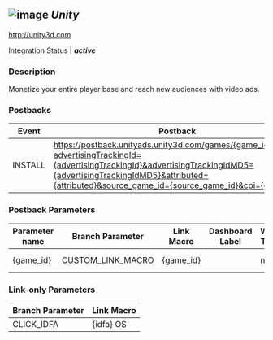 ## ![image](https://cdn.branch.io/branch-assets/ad-partner-manager/unity-1493071825773.png)	***Unity***
http://unity3d.com

Integration Status |  ***active***

###  Description
Monetize your entire player base and reach new audiences with video ads.

### Postbacks
Event | Postback
--- | ---
INSTALL | https://postback.unityads.unity3d.com/games/{game_id}/install?advertisingTrackingId={advertisingTrackingId}&advertisingTrackingIdMD5={advertisingTrackingIdMD5}&attributed={attributed}&source_game_id={source_game_id}&cpi={cpi}

### Postback Parameters
Parameter name | Branch Parameter | Link Macro | Dashboard Label | Webhook Template | Required | Description
--- | --- | --- | --- | --- | --- | --- 
{game_id} | CUSTOM_LINK_MACRO | {game_id} |  | null | false | null {advertisingTrackingId} | OS_DEVICE_ID |  |  | null | false | IDFA/AAID {advertisingTrackingIdMD5} | OS_DEVICE_ID_MD5 |  |  | null | false | IDFA/AAID MD5 {attributed} | IS_CLAIMABLE |  |  | null | false | ag (1 or 0) denoting whether this install is attributed to Unity Ads and can be charged.  {source_game_id} | CUSTOM_LINK_MACRO | {source_game_id} |  | null | false | null {cpi} | CUSTOM_LINK_MACRO | {cpi} |  | null | false | null

### Link-only Parameters
Branch Parameter | Link Macro
--- | ---
CLICK_IDFA | {idfa} OS | {os} S2S | true



